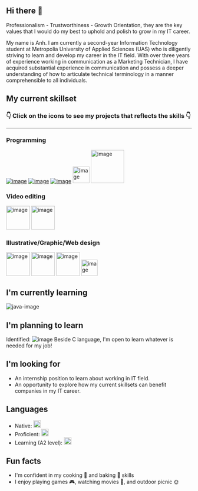 ## Hi there 👋
Professionalism - Trustworthiness - Growth Orientation, they are the key values that I would do my best to uphold and polish to grow in my IT career.

My name is Anh. I am currently a second-year Information Technology student at Metropolia University of Applied Sciences (UAS) who is diligently striving to learn and develop my career in the IT field. With over three years of experience working in communication as a Marketing Technician, I have acquired substantial experience in communication and possess a deeper understanding of how to articulate technical terminology in a manner comprehensible to all individuals.

## My current skillset

### 👇 Click on the icons to see my projects that reflects the skills 👇 
---

### Programming
[![image](https://github.com/user-attachments/assets/8fda904d-bc9a-419f-9c55-5767d5fc38e0)](https://github.com/stars/anh-tq-huynh/lists/python) [![image](https://github.com/user-attachments/assets/5e671ac9-343e-479c-a2a3-fe7f4c8613e2)](https://github.com/stars/anh-tq-huynh/lists/javascript-html-css) [![image](https://github.com/user-attachments/assets/b1053301-8a72-43c1-b8d5-734cc616c13c)](https://github.com/stars/anh-tq-huynh/lists/javascript-html-css) [<img src="https://github.com/user-attachments/assets/f2e1e3f6-e461-4a44-ad2f-3b3e53cfba1b" width="45" alt="image">](https://github.com/stars/anh-tq-huynh/lists/javascript-html-css) [<img src="https://github.com/user-attachments/assets/b5716ac5-28e2-4d0b-80ee-8525c2c087b5" width="90" alt="image">](https://github.com/stars/anh-tq-huynh/lists/relational-database)

### Video editing
[<img src="https://github.com/user-attachments/assets/d9b90925-4fe2-465e-afa0-726910de31ff" width="64" alt="image">](https://www.youtube.com/playlist?list=PLm25O9P147jj9LCuqw3Uy5ucqHtSwXi3d) [<img src="https://github.com/user-attachments/assets/d56dc36e-9b62-4fc9-a463-3b1143c6ce5c" width="64" alt="image">](https://www.youtube.com/playlist?list=PLm25O9P147jj9LCuqw3Uy5ucqHtSwXi3d)


### Illustrative/Graphic/Web design
[<img src="https://github.com/user-attachments/assets/85d7b638-f4b4-4766-b279-6786853950e4" width="64" alt="image">](https://ashleyanhht.wixsite.com/my-site-1) [<img src="https://github.com/user-attachments/assets/b5f1b33b-56f3-4e41-8461-ee2a605e309f" width="64" alt="image">](https://ashleyanhht.wixsite.com/my-site-1) [<img src="https://github.com/user-attachments/assets/4aa1c28a-6a04-4978-9983-0d1510a1d63b" width="64" alt="image">](https://ashleyanhht.wixsite.com/my-site-1) [<img src="https://github.com/user-attachments/assets/3629af0c-1340-43a9-ac39-c86c7c9e7528" width="44" alt="image">](https://ashleyanhht.wixsite.com/my-site-1)

## I'm currently learning
![java-image](https://github.com/user-attachments/assets/da89408d-a7f4-442a-b0dd-83d98b32bb8e)

## I'm planning to learn
Identified: ![image](https://github.com/user-attachments/assets/267e056e-2039-41bd-8c75-b105e9f1b2e1)
Beside C language, I'm open to learn whatever is needed for my job!


## I'm looking for
- An internship position to learn about working in IT field.
- An opportunity to explore how my current skillsets can benefit companies in my IT career.

## Languages
- Native: <img src="https://github.com/user-attachments/assets/bc7bdeb3-e01e-4d37-8857-253a8fe43305" width = 20>
- Proficient: <img src="https://github.com/user-attachments/assets/aa8d8bc9-8894-4a56-90bc-fef19dbff96e" width = 20>
- Learning (A2 level): <img src="https://github.com/user-attachments/assets/c8c3e2f8-cc5c-4365-9e22-73a89f4c8d05" width = 20>

## Fun facts
- I'm confident in my cooking 🍖 and baking 🍪 skills
- I enjoy playing games 🎮, watching movies 🎥, and outdoor picnic 🌞


<!--
**anh-tq-huynh/anh-tq-huynh** is a ✨ _special_ ✨ repository because its `README.md` (this file) appears on your GitHub profile.

Here are some ideas to get you started:

- 🔭 I’m currently working on ...
- 🌱 I’m currently learning ...
- 👯 I’m looking to collaborate on ...
- 🤔 I’m looking for help with ...
- 💬 Ask me about ...
- 📫 How to reach me: ...
- 😄 Pronouns: ...
- ⚡ Fun fact: ...
-->
